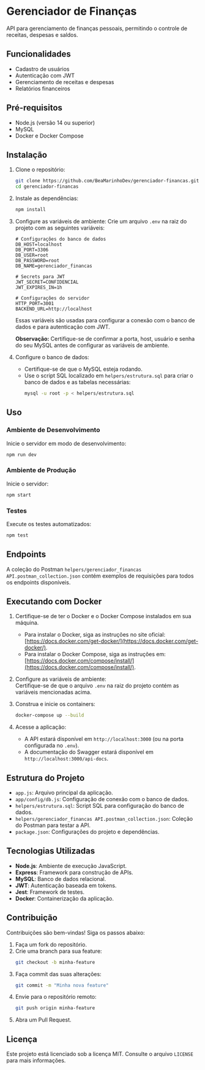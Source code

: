 # Gerenciador de Finanças

API para gerenciamento de finanças pessoais, permitindo o controle de receitas, despesas e saldos.

## Funcionalidades

- Cadastro de usuários
- Autenticação com JWT
- Gerenciamento de receitas e despesas
- Relatórios financeiros

## Pré-requisitos

- Node.js (versão 14 ou superior)
- MySQL
- Docker e Docker Compose

## Instalação

1. Clone o repositório:
   ```bash
   git clone https://github.com/BeaMarinhoDev/gerenciador-financas.git
   cd gerenciador-financas
   ```

2. Instale as dependências:
   ```bash
   npm install
   ```

3. Configure as variáveis de ambiente:
   Crie um arquivo `.env` na raiz do projeto com as seguintes variáveis:

   ```properties
   # Configurações do banco de dados
   DB_HOST=localhost
   DB_PORT=3306
   DB_USER=root
   DB_PASSWORD=root
   DB_NAME=gerenciador_financas

   # Secrets para JWT
   JWT_SECRET=CONFIDENCIAL
   JWT_EXPIRES_IN=1h

   # Configurações do servidor
   HTTP_PORT=3001
   BACKEND_URL=http://localhost
   ```

   Essas variáveis são usadas para configurar a conexão com o banco de dados e para autenticação com JWT.

   **Observação:** Certifique-se de confirmar a porta, host, usuário e senha do seu MySQL antes de configurar as variáveis de ambiente.

4. Configure o banco de dados:
   - Certifique-se de que o MySQL esteja rodando.
   - Use o script SQL localizado em `helpers/estrutura.sql` para criar o banco de dados e as tabelas necessárias:
     ```bash
     mysql -u root -p < helpers/estrutura.sql
     ```

## Uso

### Ambiente de Desenvolvimento

Inicie o servidor em modo de desenvolvimento:
```bash
npm run dev
```

### Ambiente de Produção

Inicie o servidor:
```bash
npm start
```

### Testes

Execute os testes automatizados:
```bash
npm test
```

## Endpoints

A coleção do Postman `helpers/gerenciador_financas API.postman_collection.json` contém exemplos de requisições para todos os endpoints disponíveis.

## Executando com Docker

1. Certifique-se de ter o Docker e o Docker Compose instalados em sua máquina.  
   - Para instalar o Docker, siga as instruções no site oficial: [https://docs.docker.com/get-docker/](https://docs.docker.com/get-docker/).  
   - Para instalar o Docker Compose, siga as instruções em: [https://docs.docker.com/compose/install/](https://docs.docker.com/compose/install/).

2. Configure as variáveis de ambiente:  
   Certifique-se de que o arquivo `.env` na raiz do projeto contém as variáveis mencionadas acima.

3. Construa e inicie os containers:
   ```bash
   docker-compose up --build
   ```

4. Acesse a aplicação:
   - A API estará disponível em `http://localhost:3000` (ou na porta configurada no `.env`).
   - A documentação do Swagger estará disponível em `http://localhost:3000/api-docs`.


## Estrutura do Projeto

- `app.js`: Arquivo principal da aplicação.
- `app/config/db.js`: Configuração de conexão com o banco de dados.
- `helpers/estrutura.sql`: Script SQL para configuração do banco de dados.
- `helpers/gerenciador_financas API.postman_collection.json`: Coleção do Postman para testar a API.
- `package.json`: Configurações do projeto e dependências.

## Tecnologias Utilizadas

- **Node.js**: Ambiente de execução JavaScript.
- **Express**: Framework para construção de APIs.
- **MySQL**: Banco de dados relacional.
- **JWT**: Autenticação baseada em tokens.
- **Jest**: Framework de testes.
- **Docker**: Containerização da aplicação.

## Contribuição

Contribuições são bem-vindas! Siga os passos abaixo:

1. Faça um fork do repositório.
2. Crie uma branch para sua feature:
   ```bash
   git checkout -b minha-feature
   ```
3. Faça commit das suas alterações:
   ```bash
   git commit -m "Minha nova feature"
   ```
4. Envie para o repositório remoto:
   ```bash
   git push origin minha-feature
   ```
5. Abra um Pull Request.

## Licença

Este projeto está licenciado sob a licença MIT. Consulte o arquivo `LICENSE` para mais informações.
